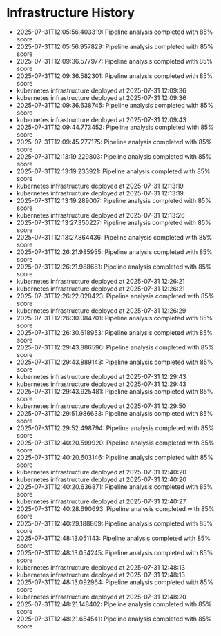 # Infrastructure History

- 2025-07-31T12:05:56.403319: Pipeline analysis completed with 85% score
- 2025-07-31T12:05:56.957829: Pipeline analysis completed with 85% score
- 2025-07-31T12:09:36.577977: Pipeline analysis completed with 85% score
- 2025-07-31T12:09:36.582301: Pipeline analysis completed with 85% score
- kubernetes infrastructure deployed at 2025-07-31 12:09:36
- kubernetes infrastructure deployed at 2025-07-31 12:09:36
- 2025-07-31T12:09:36.638745: Pipeline analysis completed with 85% score
- kubernetes infrastructure deployed at 2025-07-31 12:09:43
- 2025-07-31T12:09:44.773452: Pipeline analysis completed with 85% score
- 2025-07-31T12:09:45.277175: Pipeline analysis completed with 85% score
- 2025-07-31T12:13:19.229803: Pipeline analysis completed with 85% score
- 2025-07-31T12:13:19.233921: Pipeline analysis completed with 85% score
- kubernetes infrastructure deployed at 2025-07-31 12:13:19
- kubernetes infrastructure deployed at 2025-07-31 12:13:19
- 2025-07-31T12:13:19.289007: Pipeline analysis completed with 85% score
- kubernetes infrastructure deployed at 2025-07-31 12:13:26
- 2025-07-31T12:13:27.350227: Pipeline analysis completed with 85% score
- 2025-07-31T12:13:27.864436: Pipeline analysis completed with 85% score
- 2025-07-31T12:26:21.985955: Pipeline analysis completed with 85% score
- 2025-07-31T12:26:21.988681: Pipeline analysis completed with 85% score
- kubernetes infrastructure deployed at 2025-07-31 12:26:21
- kubernetes infrastructure deployed at 2025-07-31 12:26:21
- 2025-07-31T12:26:22.028423: Pipeline analysis completed with 85% score
- kubernetes infrastructure deployed at 2025-07-31 12:26:29
- 2025-07-31T12:26:30.084701: Pipeline analysis completed with 85% score
- 2025-07-31T12:26:30.618953: Pipeline analysis completed with 85% score
- 2025-07-31T12:29:43.886596: Pipeline analysis completed with 85% score
- 2025-07-31T12:29:43.889143: Pipeline analysis completed with 85% score
- kubernetes infrastructure deployed at 2025-07-31 12:29:43
- kubernetes infrastructure deployed at 2025-07-31 12:29:43
- 2025-07-31T12:29:43.925481: Pipeline analysis completed with 85% score
- kubernetes infrastructure deployed at 2025-07-31 12:29:50
- 2025-07-31T12:29:51.986633: Pipeline analysis completed with 85% score
- 2025-07-31T12:29:52.498794: Pipeline analysis completed with 85% score
- 2025-07-31T12:40:20.599920: Pipeline analysis completed with 85% score
- 2025-07-31T12:40:20.603146: Pipeline analysis completed with 85% score
- kubernetes infrastructure deployed at 2025-07-31 12:40:20
- kubernetes infrastructure deployed at 2025-07-31 12:40:20
- 2025-07-31T12:40:20.636871: Pipeline analysis completed with 85% score
- kubernetes infrastructure deployed at 2025-07-31 12:40:27
- 2025-07-31T12:40:28.690693: Pipeline analysis completed with 85% score
- 2025-07-31T12:40:29.188809: Pipeline analysis completed with 85% score
- 2025-07-31T12:48:13.051143: Pipeline analysis completed with 85% score
- 2025-07-31T12:48:13.054245: Pipeline analysis completed with 85% score
- kubernetes infrastructure deployed at 2025-07-31 12:48:13
- kubernetes infrastructure deployed at 2025-07-31 12:48:13
- 2025-07-31T12:48:13.092964: Pipeline analysis completed with 85% score
- kubernetes infrastructure deployed at 2025-07-31 12:48:20
- 2025-07-31T12:48:21.148402: Pipeline analysis completed with 85% score
- 2025-07-31T12:48:21.654541: Pipeline analysis completed with 85% score
